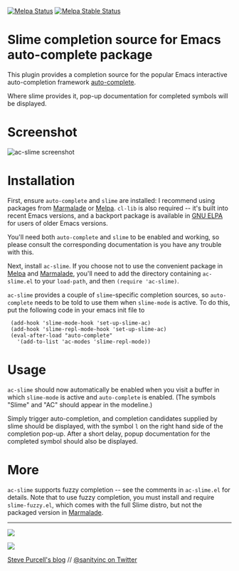 [![Melpa Status](http://melpa.milkbox.net/packages/ac-slime-badge.svg)](http://melpa.milkbox.net/#/ac-slime)
[![Melpa Stable Status](http://melpa-stable.milkbox.net/packages/ac-slime-badge.svg)](http://melpa-stable.milkbox.net/#/ac-slime)

Slime completion source for Emacs auto-complete package
=======================================================

This plugin provides a completion source for the popular Emacs
interactive auto-completion framework
[auto-complete](http://cx4a.org/software/auto-complete/).

Where slime provides it, pop-up documentation for completed symbols
will be displayed.

Screenshot
==========

![ac-slime screenshot](screenshot.png)

Installation
=============

First, ensure `auto-complete` and `slime` are installed: I recommend
using packages from [Marmalade][marmalade] or [Melpa][melpa]. `cl-lib`
is also required -- it's built into recent Emacs versions, and a
backport package is available in [GNU ELPA](http://elpa.gnu.org/) for users
of older Emacs versions.

You'll need both `auto-complete` and `slime` to be enabled and
working, so please consult the corresponding documentation is you have
any trouble with this.

Next, install `ac-slime`. If you choose not to use the convenient
package in [Melpa][melpa] and [Marmalade][marmalade], you'll need to
add the directory containing `ac-slime.el` to your `load-path`, and
then `(require 'ac-slime)`.

`ac-slime` provides a couple of `slime`-specific completion sources,
so `auto-complete` needs to be told to use them when `slime-mode` is
active. To do this, put the following code in your emacs init file to 

     (add-hook 'slime-mode-hook 'set-up-slime-ac)
     (add-hook 'slime-repl-mode-hook 'set-up-slime-ac)
     (eval-after-load "auto-complete"
       '(add-to-list 'ac-modes 'slime-repl-mode))

Usage
=====

`ac-slime` should now automatically be enabled when you visit a buffer
in which `slime-mode` is active and `auto-complete` is enabled. (The
symbols "Slime" and "AC" should appear in the modeline.)

Simply trigger auto-completion, and completion candidates supplied by
slime should be displayed, with the symbol `l` on the right hand side
of the completion pop-up. After a short delay, popup documentation
for the completed symbol should also be displayed.

More
====

`ac-slime` supports fuzzy completion -- see the comments in
`ac-slime.el` for details. Note that to use fuzzy completion, you must
install and require `slime-fuzzy.el`, which comes with the full Slime
distro, but not the packaged version in [Marmalade][marmalade].




[marmalade]: http://marmalade-repo.org
[melpa]: http://melpa.milkbox.net

<hr>

[![](http://api.coderwall.com/purcell/endorsecount.png)](http://coderwall.com/purcell)

[![](http://www.linkedin.com/img/webpromo/btn_liprofile_blue_80x15.png)](http://uk.linkedin.com/in/stevepurcell)

[Steve Purcell's blog](http://www.sanityinc.com/) // [@sanityinc on Twitter](https://twitter.com/sanityinc)

